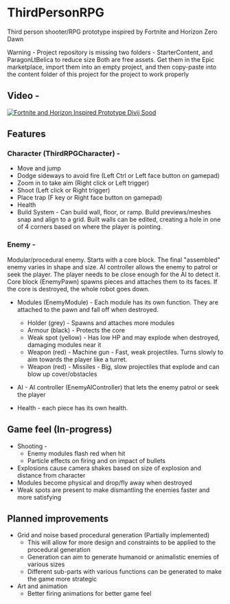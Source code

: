 # ThirdPersonRPG

Third person shooter/RPG prototype inspired by Fortnite and Horizon Zero Dawn

Warning - Project repository is missing two folders - StarterContent, and ParagonLtBelica to reduce size
Both are free assets. Get them in the Epic marketplace, import them into an empty project, and then copy-paste into the content folder of this project for the project to work properly

## Video - 
[![Fortnite and Horizon Inspired Prototype Divij Sood](https://img.youtube.com/vi/hwuLpfL548E/0.jpg)](https://www.youtube.com/watch?v=hwuLpfL548E)


## Features

### Character (ThirdRPGCharacter) - 

- Move and jump
- Dodge sideways to avoid fire (Left Ctrl or Left face button on gamepad)
- Zoom in to take aim (Right click or Left trigger)
- Shoot (Left click or Right trigger)
- Place trap (F key or Right face button on gamepad)
- Health
- Build System - Can build wall, floor, or ramp. Build previews/meshes snap and align to a grid. Built walls can be edited, creating a hole in one of 4 corners based on where the player is pointing.
	
### Enemy - 

Modular/procedural enemy. Starts with a core block. The final "assembled" enemy varies in shape and size.
AI controller allows the enemy to patrol or seek the player. The player needs to be close enough for the AI to detect it.
Core block (EnemyPawn) spawns pieces and attaches them to its faces. If the core is destroyed, the whole robot goes down.

- Modules (EnemyModule) - Each module has its own function. They are attached to the pawn and fall off when destroyed.
	- Holder (grey) - Spawns and attaches more modules
	- Armour (black) - Protects the core
	- Weak spot (yellow) - Has low HP and may explode when destroyed, damaging modules near it
	- Weapon (red) - Machine gun - Fast, weak projectiles. Turns slowly to aim towards the player like a turret.
	- Weapon (red) - Missiles - Big, slow projectiles that explode and can blow up cover/obstacles
	
- AI - AI controller (EnemyAIController) that lets the enemy patrol or seek the player
- Health - each piece has its own health.

## Game feel (In-progress)
- Shooting - 
	- Enemy modules flash red when hit	
	- Particle effects on firing and on impact of bullets
- Explosions cause camera shakes based on size of explosion and distance from character
- Modules become physical and drop/fly away when destroyed
- Weak spots are present to make dismantling the enemies faster and more satisfying
	
## Planned improvements
- Grid and noise based procedural generation (Partially implemented) 
	- This will allow for more design and constraints to be applied to the procedural generation
	- Generation can aim to generate humanoid or animalistic enemies of various sizes
	- Different sub-parts with various functions can be generated to make the game more strategic
- Art and animation 
	- Better firing animations for better game feel
